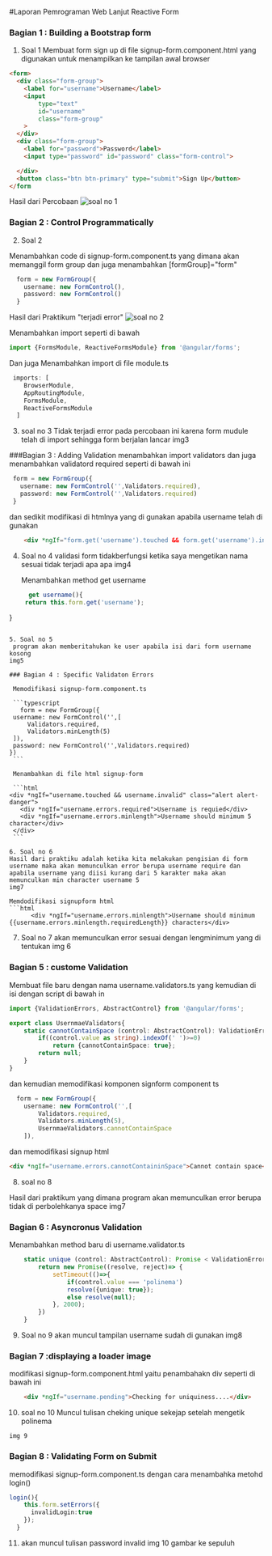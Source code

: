 #Laporan Pemrograman Web Lanjut Reactive Form 


### Bagian 1 : Building a Bootstrap form 
1. Soal 1 
Membuat form sign up di file signup-form.component.html yang digunakan untuk menampilkan ke tampilan awal browser 

```html 
<form>
  <div class="form-group">
    <label for="username">Username</label>
    <input 
        type="text" 
        id="username"
        class="form-group"
    >
  </div>
  <div class="form-group">
    <label for="password">Password</label>
    <input type="password" id="password" class="form-control">

  </div>
  <button class="btn btn-primary" type="submit">Sign Up</button>
</form
```

Hasil dari Percobaan 
![soal no 1](https://drive.google.com/open?id=1neJbprrIwBKWRGwLQ2x-J_auDyQEx_RE) 


### Bagian 2 : Control Programmatically 
2. Soal 2 

Menambahkan code di signup-form.component.ts yang dimana akan memanggil form group dan juga menambahkan [formGroup]="form"
```typescript 
  form = new FormGroup({
    username: new FormControl(),
    password: new FormControl()
  }
```
Hasil dari Praktikum "terjadi error"
![soal no 2](https://drive.google.com/open?id=1B_Jt8wcqFTD9lSvFTvM8BKbgwKnH34DO) 

Menambahkan import seperti di bawah  

```typescript 
import {FormsModule, ReactiveFormsModule} from '@angular/forms';
```

Dan juga Menambahkan import di file module.ts 
```typescript 
 imports: [
    BrowserModule,
    AppRoutingModule,
    FormsModule,
    ReactiveFormsModule
  ]
```

3. soal no 3 
   Tidak terjadi error pada percobaan ini karena form mudule telah di import sehingga form berjalan lancar 
   img3

###Bagian 3 : Adding Validation
 menambahkan import validators dan juga menambahkan validatord required seperti di bawah ini 
 ```typescript
  form = new FormGroup({
    username: new FormControl('',Validators.required),
    password: new FormControl('',Validators.required)
  }
 ```
dan sedikit modifikasi di htmlnya yang di gunakan apabila username telah di gunakan 
```html
    <div *ngIf="form.get('username').touched && form.get('username').invalid" class="alert alert-danger">Username Is Required</div>
```
4. Soal no 4 
   validasi form tidakberfungsi ketika saya mengetikan nama sesuai tidak terjadi apa apa 
   img4

   Menambahkan method get username 
   ```typescript
     get username(){
    return this.form.get('username');
  }
   ```

5. Soal no 5 
    program akan memberitahukan ke user apabila isi dari form username kosong 
   img5

### Bagian 4 : Specific Validaton Errors

    Memodifikasi signup-form.component.ts

    ```typescript
      form = new FormGroup({
    username: new FormControl('',[
        Validators.required,
        Validators.minLength(5)
    ]),
    password: new FormControl('',Validators.required)
  })
    ```

    Menambahkan di file html signup-form 
    
    ```html 
 <div *ngIf="username.touched && username.invalid" class="alert alert-danger">
      <div *ngIf="username.errors.required">Username is requied</div>
      <div *ngIf="username.errors.minlength">Username should minimum 5 character</div>
    </div>
    ```

6. Soal no 6 
   Hasil dari praktiku adalah ketika kita melakukan pengisian di form username maka akan memunculkan error berupa username require dan apabila username yang diisi kurang dari 5 karakter maka akan memunculkan min character username 5 
   img7 

   Memdodifikasi signupform html 
   ```html 
         <div *ngIf="username.errors.minlength">Username should minimum {{username.errors.minlength.requiredLength}} characters</div>

   ```

7. Soal no 7 
   akan memunculkan error sesuai dengan lengminimum yang di tentukan 
   img 6

### Bagian 5 : custome Validation 

Membuat file baru dengan nama username.validators.ts yang kemudian di isi dengan script di bawah in 

```typescript 
import {ValidationErrors, AbstractControl} from '@angular/forms';

export class UsernmaeValidators{
    static cannotContainSpace (control: AbstractControl): ValidationErrors | null{
        if((control.value as string).indexOf(' ')>=0)
            return {cannotContainSpace: true};
        return null;
    }
}
```

dan kemudian memodifikasi komponen signform component ts 
```typescript 
  form = new FormGroup({
    username: new FormControl('',[
        Validators.required,
        Validators.minLength(5),
        UsernmaeValidators.cannotContainSpace
    ]),

```
dan memodifikasi signup html 

```html 
<div *ngIf="username.errors.cannotContaininSpace">Cannot contain space</div>

```

8. soal no 8 

Hasil dari praktikum 
yang dimana program akan memunculkan error berupa tidak di perbolehkanya space 
img7

### Bagian 6 : Asyncronus Validation

Menambahkan method baru di username.validator.ts 
```typescript
    static unique (control: AbstractControl): Promise < ValidationErrors | null > {
        return new Promise((resolve, reject)=> {
            setTimeout(()=>{
                if(control.value === 'polinema')
                resolve({unique: true});
                else resolve(null);
            }, 2000);
        })
    }
```

9. Soal no 9 
    akan muncul tampilan username sudah di gunakan 
    img8

### Bagian 7 :displaying a loader image 

modifikasi signup-form.component.html yaitu penambahakn div seperti di bawah ini 

```html 
    <div *ngIf="username.pending">Checking for uniquiness....</div>
```

10.  soal no 10 
    Muncul tulisan cheking unique sekejap setelah mengetik polinema 

    img 9

### Bagian 8 : Validating Form on Submit

memodifikasi signup-form.component.ts dengan cara menambahka metohd login() 

```typescript 
login(){
    this.form.setErrors({
      invalidLogin:true
    });
  }

```

11. akan muncul tulisan password invalid 
    img 10  gambar ke sepuluh 